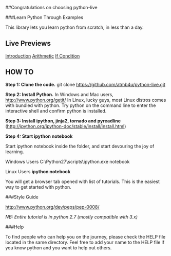 ##Congratulations on choosing python-live


###Learn Python Through Examples 

This library lets you learn python from scratch, in less than a day.

## Live Previews

[Introduction](http://nbviewer.ipython.org/url/raw2.github.com/atmb4u/python-live/master/00_introduction.ipynb)
[Arithmetic](http://nbviewer.ipython.org/url/raw2.github.com/atmb4u/python-live/master/01_arithmetic.ipynb)
[If Condition](http://nbviewer.ipython.org/url/raw2.github.com/atmb4u/python-live/master/03_if_condition.ipynb)


## HOW TO

__Step 1: Clone the code.__
git clone https://github.com/atmb4u/python-live.git 

__Step 2: Install Python.__
In Windows and Mac users, http://www.python.org/getit/
In Linux, lucky guys, most Linux distros comes with bundled with python.
Try python on the command line to enter the interactive shell and 
confirm python is installed.

__Step 3: Install ipython, jinja2, tornado and pyreadline__
(http://ipython.org/ipython-doc/stable/install/install.html)

__Step 4: Start ipython notebook__

Start ipython notebook inside the folder, and start devouring the joy of learning.

Windows Users
C:\Python27\scripts\ipython.exe notebook

Linux Users
__ipython notebook__

You will get a browser tab opened with list of tutorials.
This is the easiest way to get started with python.


###Style Guide

http://www.python.org/dev/peps/pep-0008/


*NB: Entire tutorial is in python 2.7 (mostly compatible with 3.x)*

###Help

To find people who can help you on the journey, please check the HELP file located in the same directory. Feel free to add your name to the HELP file if you know python and you want to help out others.
